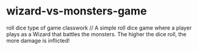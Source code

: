 # wizard-vs-monsters-game
roll dice type of game classwork
// A simple roll dice game where a player plays as a Wizard that battles the monsters. The higher the dice roll, the more damage is inflicted!
